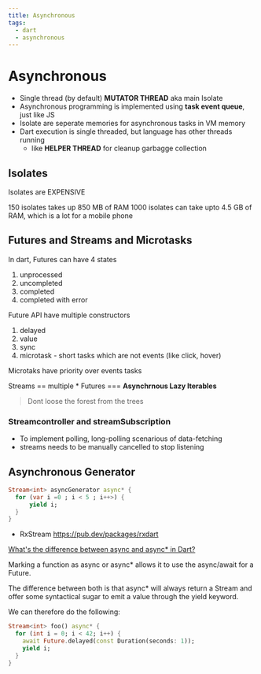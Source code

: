 ```yaml
---
title: Asynchronous
tags:
  - dart
  - asynchronous
---
```


# Asynchronous

<TagLinks />

- Single thread (by default) **MUTATOR THREAD** aka main Isolate
- Asynchronous programming is implemented using **task event queue**, just like JS
- Isolate are seperate memories for asynchronous tasks in VM memory
- Dart execution is single threaded, but language has other threads running
  - like **HELPER THREAD** for cleanup garbagge collection

## Isolates

Isolates are EXPENSIVE

150 isolates takes up 850 MB of RAM
1000 isolates can take upto 4.5 GB of RAM, which is a lot for a mobile phone

## Futures and Streams and Microtasks

In dart, Futures can have 4 states

1. unprocessed
2. uncompleted
3. completed
4. completed with error

Future API have multiple constructors

1. delayed
2. value
3. sync
4. microtask - short tasks which are not events (like click, hover)

Microtaks have priority over events tasks

Streams == multiple \* Futures === **Asynchrnous Lazy Iterables**

> Dont loose the forest from the trees

### Streamcontroller and streamSubscription

- To implement polling, long-polling scenarious of data-fetching
- streams needs to be manually cancelled to stop listening

## Asynchronous Generator

```dart
Stream<int> asyncGenerator async* {
  for (var i =0 ; i < 5 ; i++>) {
      yield i;
  }
}
```

- RxStream https://pub.dev/packages/rxdart

[What's the difference between async and async\* in Dart?](https://stackoverflow.com/questions/55397023/whats-the-difference-between-async-and-async-in-dart)

Marking a function as async or async\* allows it to use the async/await for a Future.

The difference between both is that async\* will always return a Stream and offer some syntactical sugar to emit a value through the yield keyword.

We can therefore do the following:

```dart
Stream<int> foo() async* {
  for (int i = 0; i < 42; i++) {
    await Future.delayed(const Duration(seconds: 1));
    yield i;
  }
}
```

<Footer />
